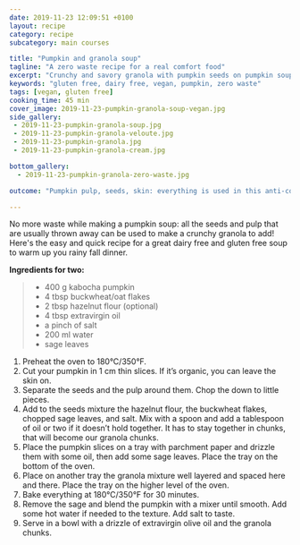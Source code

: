 ```yaml
---
date: 2019-11-23 12:09:51 +0100
layout: recipe
category: recipe
subcategory: main courses

title: "Pumpkin and granola soup"
tagline: "A zero waste recipe for a real comfort food"
excerpt: "Crunchy and savory granola with pumpkin seeds on pumpkin soup"
keywords: "gluten free, dairy free, vegan, pumpkin, zero waste"
tags: [vegan, gluten free]
cooking_time: 45 min
cover_image: 2019-11-23-pumpkin-granola-soup-vegan.jpg
side_gallery:
 - 2019-11-23-pumpkin-granola-soup.jpg
 - 2019-11-23-pumpkin-granola-veloute.jpg
 - 2019-11-23-pumpkin-granola.jpg
 - 2019-11-23-pumpkin-granola-cream.jpg

bottom_gallery:
  - 2019-11-23-pumpkin-granola-zero-waste.jpg

outcome: "Pumpkin pulp, seeds, skin: everything is used in this anti-cold remedy vitaminic soup. You can replace the buckwheat flakes for every flake you prefer and can add some chopped hazelnuts or walnuts, too."

---
```


No more waste while making a pumpkin soup: all the seeds and pulp that are usually thrown away can be used to make a crunchy granola to add!
Here's the easy and quick recipe for a great dairy free and gluten free soup to warm up you rainy fall dinner.

__Ingredients for two:__

> - 400 g kabocha pumpkin
> - 4 tbsp buckwheat/oat flakes
> - 2 tbsp hazelnut flour (optional)
> - 4 tbsp extravirgin oil
> - a pinch of salt
> - 200 ml water
> - sage leaves


1. Preheat the oven to 180°C/350°F.
2. Cut your pumpkin in 1 cm thin slices. If it’s organic, you can leave the skin on.
3. Separate the seeds and the pulp around them. Chop the down to little pieces.
4. Add to the seeds mixture the hazelnut flour, the buckwheat flakes, chopped sage leaves, and salt. Mix with a spoon and add a tablespoon of oil or two if it doesn’t hold together. It has to stay together in chunks, that will become our granola chunks.
5. Place the pumpkin slices on a tray with parchment paper and drizzle them with some oil, then add some sage leaves. Place the tray on the bottom of the oven.
6. Place on another tray the granola mixture well layered and spaced here and there. Place the tray on the higher level of the oven.
7. Bake everything at 180°C/350°F for 30 minutes.
8. Remove the sage and blend the pumpkin with a mixer until smooth. Add some hot water if needed to the texture. Add salt to taste.
9. Serve in a bowl with a drizzle of extravirgin olive oil and the granola chunks.
